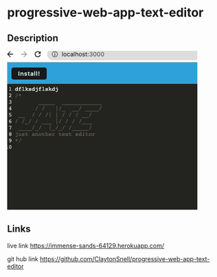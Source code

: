 # progressive-web-app-text-editor

## Description



![](pic.png)


## Links
live link
https://immense-sands-64129.herokuapp.com/

git hub link
https://github.com/ClaytonSnell/progressive-web-app-text-editor